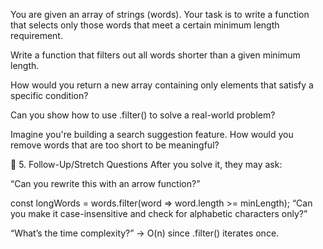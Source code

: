 You are given an array of strings (words). Your task is to write a function that selects only those words that meet a certain minimum length requirement.

Write a function that filters out all words shorter than a given minimum length.

How would you return a new array containing only elements that satisfy a specific condition?

Can you show how to use .filter() to solve a real-world problem?

Imagine you're building a search suggestion feature. How would you remove words that are too short to be meaningful?


🔹 5. Follow-Up/Stretch Questions
After you solve it, they may ask:

“Can you rewrite this with an arrow function?”

const longWords = words.filter(word => word.length >= minLength);
“Can you make it case-insensitive and check for alphabetic characters only?”

“What’s the time complexity?” → O(n) since .filter() iterates once.